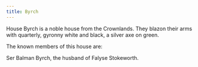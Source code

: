 ```yaml
---
title: Byrch
---
```


House Byrch is a noble house from the Crownlands. They blazon their arms with quarterly, gyronny white and black, a silver axe on green.

The known members of this house are:

Ser Balman Byrch, the husband of Falyse Stokeworth. 


